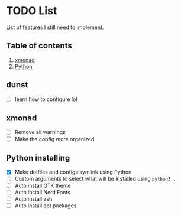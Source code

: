 # TODO List

List of features I still need to implement.

## Table of contents

1. [xmonad](#xmonad)
2. [Python](#Python)

## dunst

- [ ] learn how to configure lol

## xmonad

- [ ] Remove all warnings
- [ ] Make the config more organized

## Python installing

- [x] Make dotfiles and configs symlink using Python
- [ ] Custom arguments to select what will be installed using `python3 .`
- [ ] Auto install GTK theme
- [ ] Auto install Nerd Fonts
- [ ] Auto install zsh
- [ ] Auto install apt packages
